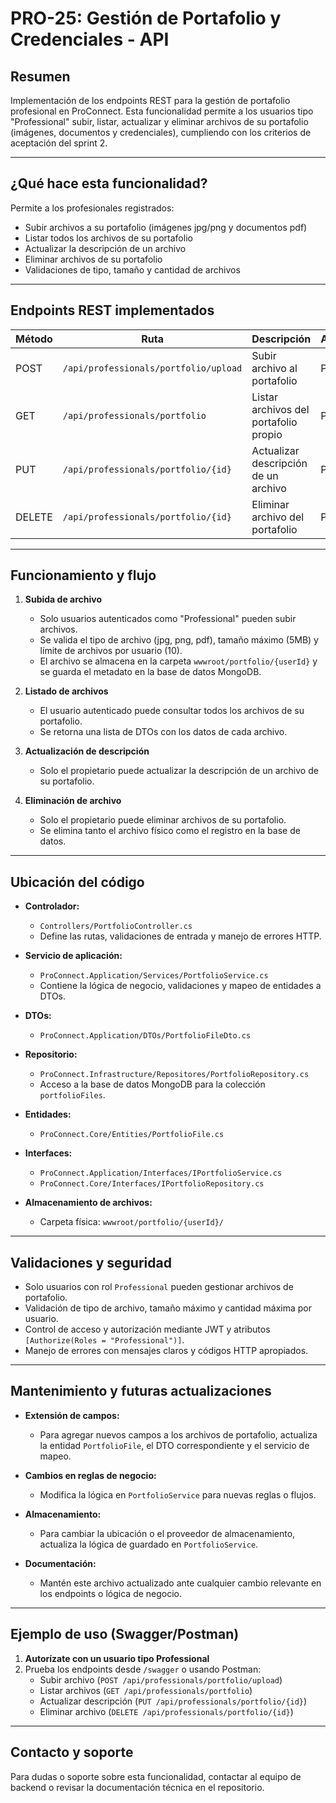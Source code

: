 # PRO-25: Gestión de Portafolio y Credenciales - API

## Resumen
Implementación de los endpoints REST para la gestión de portafolio profesional en ProConnect. Esta funcionalidad permite a los usuarios tipo "Professional" subir, listar, actualizar y eliminar archivos de su portafolio (imágenes, documentos y credenciales), cumpliendo con los criterios de aceptación del sprint 2.

---

## ¿Qué hace esta funcionalidad?
Permite a los profesionales registrados:
- Subir archivos a su portafolio (imágenes jpg/png y documentos pdf)
- Listar todos los archivos de su portafolio
- Actualizar la descripción de un archivo
- Eliminar archivos de su portafolio
- Validaciones de tipo, tamaño y cantidad de archivos

---

## Endpoints REST implementados

| Método | Ruta                                         | Descripción                                   | Autenticación |
|--------|----------------------------------------------|-----------------------------------------------|---------------|
| POST   | `/api/professionals/portfolio/upload`        | Subir archivo al portafolio                   | Professional  |
| GET    | `/api/professionals/portfolio`               | Listar archivos del portafolio propio         | Professional  |
| PUT    | `/api/professionals/portfolio/{id}`          | Actualizar descripción de un archivo          | Professional  |
| DELETE | `/api/professionals/portfolio/{id}`          | Eliminar archivo del portafolio               | Professional  |

---

## Funcionamiento y flujo

1. **Subida de archivo**
   - Solo usuarios autenticados como "Professional" pueden subir archivos.
   - Se valida el tipo de archivo (jpg, png, pdf), tamaño máximo (5MB) y límite de archivos por usuario (10).
   - El archivo se almacena en la carpeta `wwwroot/portfolio/{userId}` y se guarda el metadato en la base de datos MongoDB.

2. **Listado de archivos**
   - El usuario autenticado puede consultar todos los archivos de su portafolio.
   - Se retorna una lista de DTOs con los datos de cada archivo.

3. **Actualización de descripción**
   - Solo el propietario puede actualizar la descripción de un archivo de su portafolio.

4. **Eliminación de archivo**
   - Solo el propietario puede eliminar archivos de su portafolio.
   - Se elimina tanto el archivo físico como el registro en la base de datos.

---

## Ubicación del código

- **Controlador:**
  - `Controllers/PortfolioController.cs`
  - Define las rutas, validaciones de entrada y manejo de errores HTTP.

- **Servicio de aplicación:**
  - `ProConnect.Application/Services/PortfolioService.cs`
  - Contiene la lógica de negocio, validaciones y mapeo de entidades a DTOs.

- **DTOs:**
  - `ProConnect.Application/DTOs/PortfolioFileDto.cs`

- **Repositorio:**
  - `ProConnect.Infrastructure/Repositores/PortfolioRepository.cs`
  - Acceso a la base de datos MongoDB para la colección `portfolioFiles`.

- **Entidades:**
  - `ProConnect.Core/Entities/PortfolioFile.cs`

- **Interfaces:**
  - `ProConnect.Application/Interfaces/IPortfolioService.cs`
  - `ProConnect.Core/Interfaces/IPortfolioRepository.cs`

- **Almacenamiento de archivos:**
  - Carpeta física: `wwwroot/portfolio/{userId}/`

---

## Validaciones y seguridad
- Solo usuarios con rol `Professional` pueden gestionar archivos de portafolio.
- Validación de tipo de archivo, tamaño máximo y cantidad máxima por usuario.
- Control de acceso y autorización mediante JWT y atributos `[Authorize(Roles = "Professional")]`.
- Manejo de errores con mensajes claros y códigos HTTP apropiados.

---

## Mantenimiento y futuras actualizaciones

- **Extensión de campos:**
  - Para agregar nuevos campos a los archivos de portafolio, actualiza la entidad `PortfolioFile`, el DTO correspondiente y el servicio de mapeo.

- **Cambios en reglas de negocio:**
  - Modifica la lógica en `PortfolioService` para nuevas reglas o flujos.

- **Almacenamiento:**
  - Para cambiar la ubicación o el proveedor de almacenamiento, actualiza la lógica de guardado en `PortfolioService`.

- **Documentación:**
  - Mantén este archivo actualizado ante cualquier cambio relevante en los endpoints o lógica de negocio.

---

## Ejemplo de uso (Swagger/Postman)

1. **Autorízate con un usuario tipo Professional**
2. Prueba los endpoints desde `/swagger` o usando Postman:
   - Subir archivo (`POST /api/professionals/portfolio/upload`)
   - Listar archivos (`GET /api/professionals/portfolio`)
   - Actualizar descripción (`PUT /api/professionals/portfolio/{id}`)
   - Eliminar archivo (`DELETE /api/professionals/portfolio/{id}`)

---

## Contacto y soporte
Para dudas o soporte sobre esta funcionalidad, contactar al equipo de backend o revisar la documentación técnica en el repositorio. 